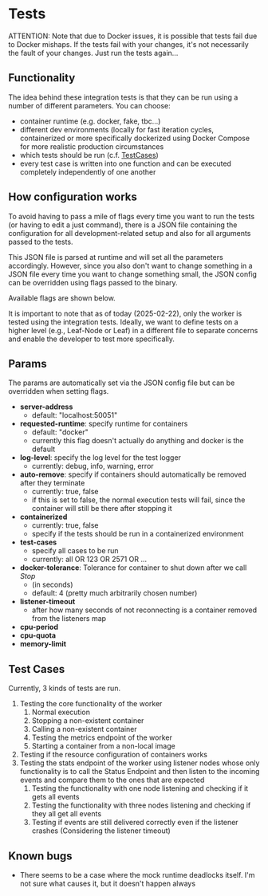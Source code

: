 # Tests

ATTENTION: Note that due to Docker issues, it is possible that tests fail due to Docker mishaps. If the tests fail with your changes, it's not necessarily the fault of your changes. Just run the tests again...

## Functionality

The idea behind these integration tests is that they can be run using a number of different parameters. You can choose:
  - container runtime (e.g. docker, fake, tbc...)
  - different dev environments (locally for fast iteration cycles, containerized or more specifically dockerized using Docker Compose for more realistic production circumstances
  - which tests should be run (c.f. [TestCases](#test-cases))
  - every test case is written into one function and can be executed completely independently of one another

## How configuration works
To avoid having to pass a mile of flags every time you want to run the tests (or having to edit a just command), there is a JSON file containing the configuration for all development-related setup and also for all arguments passed to the tests.

This JSON file is parsed at runtime and will set all the parameters accordingly. However, since you also don't want to change something in a JSON file every time you want to change something small, the JSON config can be overridden using flags passed to the binary.

Available flags are shown below. 

It is important to note that as of today (2025-02-22), only the worker is tested using the integration tests. Ideally, we want to define tests on a higher level (e.g., Leaf-Node or Leaf) in a different file to separate concerns and enable the developer to test more specifically.


## Params
The params are automatically set via the JSON config file but can be overridden when setting flags.
- **server-address**
  - default: "localhost:50051"
- **requested-runtime**: specify runtime for containers
  - default: "docker"
  - currently this flag doesn't actually do anything and docker is the default
- **log-level**: specify the log level for the test logger
  - currently: debug, info, warning, error
- **auto-remove**: specify if containers should automatically be removed after they terminate
  - currently: true, false 
  - if this is set to false, the normal execution tests will fail, since the container will still be there after stopping it
- **containerized**
  - currently: true, false
  - specify if the tests should be run in a containerized environment
- **test-cases** <a id="test-cases"></a>
  - specify all cases to be run
  - currently: all OR 123 OR 2571 OR ...
- **docker-tolerance**: Tolerance for container to shut down after we call *Stop* 
  - (in seconds)
  - default: 4 (pretty much arbitrarily chosen number)
- **listener-timeout** 
  - after how many seconds of not reconnecting is a container removed from the listeners map
- **cpu-period**
- **cpu-quota**
- **memory-limit**

## Test Cases

Currently, 3 kinds of tests are run. 

1. Testing the core functionality of the worker
   1. Normal execution
   2. Stopping a non-existent container
   3. Calling a non-existent container
   4. Testing the metrics endpoint of the worker
   5. Starting a container from a non-local image 
2. Testing if the resource configuration of containers works
3. Testing the stats endpoint of the worker using listener nodes whose only functionality is to call the Status Endpoint and then
listen to the incoming events and compare them to the ones that are expected
   1. Testing the functionality with one node listening and checking if it gets all events
   2. Testing the functionality with three nodes listening and checking if they all get all events
   3. Testing if events are still delivered correctly even if the listener crashes (Considering the listener timeout)

## Known bugs

- There seems to be a case where the mock runtime deadlocks itself. I'm not sure what causes it, but it doesn't happen always
